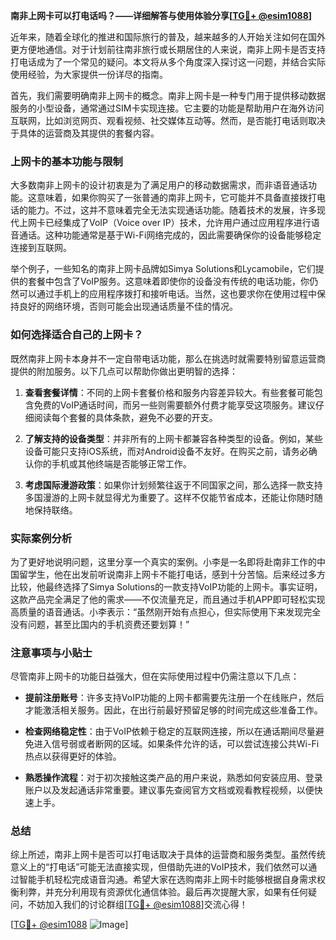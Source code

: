 **南非上网卡可以打电话吗？——详细解答与使用体验分享[[TG💪+ @esim1088](https://t.me/s/esim1088)]**

近年来，随着全球化的推进和国际旅行的普及，越来越多的人开始关注如何在国外更方便地通信。对于计划前往南非旅行或长期居住的人来说，南非上网卡是否支持打电话成为了一个常见的疑问。本文将从多个角度深入探讨这一问题，并结合实际使用经验，为大家提供一份详尽的指南。

首先，我们需要明确南非上网卡的概念。南非上网卡是一种专门用于提供移动数据服务的小型设备，通常通过SIM卡实现连接。它主要的功能是帮助用户在海外访问互联网，比如浏览网页、观看视频、社交媒体互动等。然而，是否能打电话则取决于具体的运营商及其提供的套餐内容。

### 上网卡的基本功能与限制

大多数南非上网卡的设计初衷是为了满足用户的移动数据需求，而非语音通话功能。这意味着，如果你购买了一张普通的南非上网卡，它可能并不具备直接拨打电话的能力。不过，这并不意味着完全无法实现通话功能。随着技术的发展，许多现代上网卡已经集成了VoIP（Voice over IP）技术，允许用户通过应用程序进行语音通话。这种功能通常是基于Wi-Fi网络完成的，因此需要确保你的设备能够稳定连接到互联网。

举个例子，一些知名的南非上网卡品牌如Simya Solutions和Lycamobile，它们提供的套餐中包含了VoIP服务。这意味着即使你的设备没有传统的电话功能，你仍然可以通过手机上的应用程序拨打和接听电话。当然，这也要求你在使用过程中保持良好的网络环境，否则可能会出现通话质量不佳的情况。

### 如何选择适合自己的上网卡？

既然南非上网卡本身并不一定自带电话功能，那么在挑选时就需要特别留意运营商提供的附加服务。以下几点可以帮助你做出更明智的选择：

1. **查看套餐详情**：不同的上网卡套餐价格和服务内容差异较大。有些套餐可能包含免费的VoIP通话时间，而另一些则需要额外付费才能享受这项服务。建议仔细阅读每个套餐的具体条款，避免不必要的开支。
   
2. **了解支持的设备类型**：并非所有的上网卡都兼容各种类型的设备。例如，某些设备可能只支持iOS系统，而对Android设备不友好。在购买之前，请务必确认你的手机或其他终端是否能够正常工作。

3. **考虑国际漫游政策**：如果你计划频繁往返于不同国家之间，那么选择一款支持多国漫游的上网卡就显得尤为重要了。这样不仅能节省成本，还能让你随时随地保持联络。

### 实际案例分析

为了更好地说明问题，这里分享一个真实的案例。小李是一名即将赴南非工作的中国留学生，他在出发前听说南非上网卡不能打电话，感到十分苦恼。后来经过多方比较，他最终选择了Simya Solutions的一款支持VoIP功能的上网卡。事实证明，这款产品完全满足了他的需求——不仅流量充足，而且通过手机APP即可轻松实现高质量的语音通话。小李表示：“虽然刚开始有点担心，但实际使用下来发现完全没有问题，甚至比国内的手机资费还要划算！”

### 注意事项与小贴士

尽管南非上网卡的功能日益强大，但在实际使用过程中仍需注意以下几点：

- **提前注册账号**：许多支持VoIP功能的上网卡都需要先注册一个在线账户，然后才能激活相关服务。因此，在出行前最好预留足够的时间完成这些准备工作。
  
- **检查网络稳定性**：由于VoIP依赖于稳定的互联网连接，所以在通话期间尽量避免进入信号弱或者断网的区域。如果条件允许的话，可以尝试连接公共Wi-Fi热点以获得更好的体验。

- **熟悉操作流程**：对于初次接触这类产品的用户来说，熟悉如何安装应用、登录账户以及发起通话非常重要。建议事先查阅官方文档或观看教程视频，以便快速上手。

### 总结

综上所述，南非上网卡是否可以打电话取决于具体的运营商和服务类型。虽然传统意义上的“打电话”可能无法直接实现，但借助先进的VoIP技术，我们依然可以通过智能手机轻松完成语音沟通。希望大家在选购南非上网卡时能够根据自身需求权衡利弊，并充分利用现有资源优化通信体验。最后再次提醒大家，如果有任何疑问，不妨加入我们的讨论群组[[TG💪+ @esim1088](https://t.me/s/esim1088)]交流心得！

[[TG💪+ @esim1088](https://t.me/s/esim1088) ![Image](https://i.postimg.cc/4NQfJmqS/Snipaste-2025-05-13-00-14-12.png)]